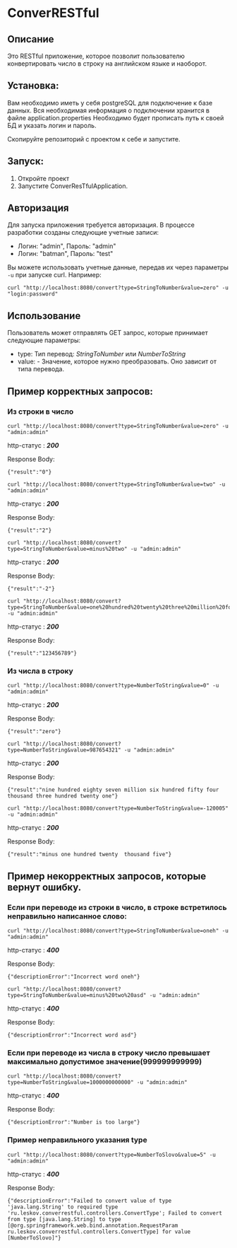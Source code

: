 # ConverRESTful
## Описание
Это RESTful приложение, которое позволит пользователю конвертировать число в строку на английском языке и наоборот.

## Установка:
Вам необходимо иметь у себя postgreSQL для подключение к базе данных.
Вся необходимая информация о подключении хранится в файле application.properties
Необходимо будет прописать путь к своей БД и указать логин и пароль.

Скопируйте репозиторий с проектом к себе и запустите.

## Запуск:
1. Откройте проект
2. Запустите ConverResTfulApplication.
## Авторизация

Для запуска приложения требуется авторизация. В процессе разработки созданы следующие учетные записи:

- Логин: "admin", Пароль: "admin"
- Логин: "batman", Пароль: "test"

Вы можете использовать учетные данные, передав их через параметры `-u` при запуске curl. Например:

```
curl "http://localhost:8080/convert?type=StringToNumber&value=zero" -u "login:password"
```
## Использование
Пользователь может отправлять GET запрос, которые принимает следующие параметры:
- type: Тип перевод: *StringToNumber* или *NumberToString* 
- value:  - Значение, которое нужно преобразовать. Оно зависит от типа перевода.
## Пример корректных запросов:
### Из строки в число
```  
curl "http://localhost:8080/convert?type=StringToNumber&value=zero" -u "admin:admin"
```
http-статус : ***200***

Response Body: 
```
{"result":"0"}
```

```
curl "http://localhost:8080/convert?type=StringToNumber&value=two" -u "admin:admin"
```

http-статус : ***200***

Response Body: 
```
{"result":"2"}
```


```
curl "http://localhost:8080/convert?type=StringToNumber&value=minus%20two" -u "admin:admin"

```
http-статус : ***200***

Response Body: 
```
{"result":"-2"}
```

```
curl "http://localhost:8080/convert?type=StringToNumber&value=one%20hundred%20twenty%20three%20million%20four%20hundred%20fifty%20six%20thousand%20seven%20hundred%20eighty%20nine" -u "admin:admin"
```
http-статус : ***200***

Response Body: 
```
{"result":"123456789"}
```


### Из числа в строку
```
curl "http://localhost:8080/convert?type=NumberToString&value=0" -u "admin:admin"
```
http-статус : ***200***

Response Body: 
```
{"result":"zero"}
```

```
curl "http://localhost:8080/convert?type=NumberToString&value=987654321" -u "admin:admin"
```

http-статус : ***200***

Response Body: 
```
{"result":"nine hundred eighty seven million six hundred fifty four thousand three hundred twenty one"}
```

```
curl "http://localhost:8080/convert?type=NumberToString&value=-120005" -u "admin:admin"
```

http-статус : ***200***

Response Body: 
```
{"result":"minus one hundred twenty  thousand five"}
```


## Пример некорректных запросов, которые вернут ошибку.
### Если при переводе из строки в число, в строке встретилось неправильно написанное слово:
```
curl "http://localhost:8080/convert?type=StringToNumber&value=oneh" -u "admin:admin"
```

http-статус : ***400***

Response Body: 
```
{"descriptionError":"Incorrect word oneh"}
```

```
curl "http://localhost:8080/convert?type=StringToNumber&value=minus%20two%20asd" -u "admin:admin"
```

http-статус : ***400***

Response Body: 
```
{"descriptionError":"Incorrect word asd"}
```
### Если при переводе из числа в строку число превышает максимально допустимое значение(999999999999)
```
curl "http://localhost:8080/convert?type=NumberToString&value=1000000000000" -u "admin:admin"
```

http-статус : ***400***

Response Body: 
```
{"descriptionError":"Number is too large"}
```

### Пример неправильного указания type 
```
curl "http://localhost:8080/convert?type=NumberToSlovo&value=5" -u "admin:admin"
```

http-статус : ***400***

Response Body: 
```
{"descriptionError":"Failed to convert value of type 'java.lang.String' to required type 'ru.leskov.converrestful.controllers.ConvertType'; Failed to convert from type [java.lang.String] to type [@org.springframework.web.bind.annotation.RequestParam ru.leskov.converrestful.controllers.ConvertType] for value [NumberToSlovo]"}
```
      
